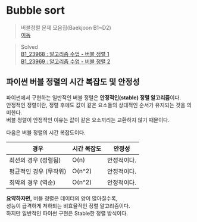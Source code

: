# Bubble sort
>버블정렬 문제 모음집(Baekjoon B1~D2) <br>
[이동](https://www.acmicpc.net/workbook/view/19101)<br>

>Solved <br>
[B1_23968 : 알고리즘 수업 - 버블 정렬 1](https://github.com/sungw00ng/solved/blob/main/%EB%B0%B1%EC%A4%80/B1_23968.md)<br>
[B1_23969 : 알고리즘 수업 - 버블 정렬 2](https://github.com/sungw00ng/solved/blob/main/%EB%B0%B1%EC%A4%80/B1_23969.md)<br>
## 파이썬 버블 정렬의 시간 복잡도 및 안정성
파이썬에서 구현하는 일반적인 버블 정렬은 **안정적인(stable) 정렬 알고리즘**이다. <br>
안정적인 정렬이란, 정렬 후에도 값이 같은 요소들의 상대적인 순서가 유지되는 것을 의미한다. <br>
버블 정렬이 안정적인 이유는 값이 같은 요소끼리는 교환하지 않기 때문이다.

다음은 버블 정렬의 시간 복잡도이다.

| 경우             | 시간 복잡도 | 안정성 |
| ---------------- | ----------- | ------ |
| 최선의 경우 (정렬됨) | O(n)        | 안정적이다. |
| 평균적인 경우 (무작위) | O(n^2)      | 안정적이다. |
| 최악의 경우 (역순)   | O(n^2)      | 안정적이다. |

**요약하자면,** 버블 정렬은 데이터의 양이 많아질수록, <br>
성능이 급격하게 저하되는 비효율적인 정렬 알고리즘이다. <br>
하지만 일반적인 파이썬 구현은 Stable한 정렬 방식이다. <br>
<br>

